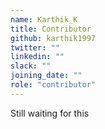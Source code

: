```yaml
---
name: Karthik_K
title: Contributor
github: karthik1997
twitter: ""
linkedin: ""
slack: ""
joining_date: ""
role: "contributor"
---
```


Still waiting for this
